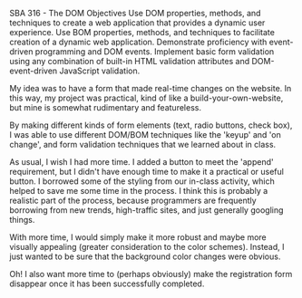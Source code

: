 SBA 316 - The DOM
Objectives
Use DOM properties, methods, and techniques to create a web application that provides a dynamic user experience.
Use BOM properties, methods, and techniques to facilitate creation of a dynamic web application.
Demonstrate proficiency with event-driven programming and DOM events.
Implement basic form validation using any combination of built-in HTML validation attributes and DOM-event-driven JavaScript validation.

My idea was to have a form that made real-time changes on the website.  In this way, my project was practical, kind of like a build-your-own-website, but mine is somewhat rudimentary and featureless.

By making different kinds of form elements (text, radio buttons, check box), I was able to use different DOM/BOM techniques like the 'keyup' and 'on change', and form validation techniques that we learned about in class.

As usual, I wish I had more time. I added a button to meet the 'append' requirement, but I didn't have enough time to make it a practical or useful button.  I borrowed some of the styling from our in-class activity, which helped to save me some time in the process.  I think this is probably a realistic part of the process, because programmers are frequently borrowing from new trends, high-traffic sites, and just generally googling things.

With more time, I would simply make it more robust and maybe more visually appealing (greater consideration to the color schemes). Instead, I just wanted to be sure that the background color changes were obvious.

Oh! I also want more time to (perhaps obviously) make the registration form disappear once it has been successfully completed.






